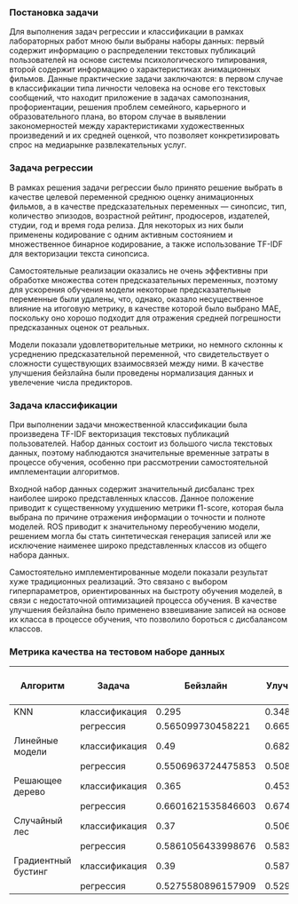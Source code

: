 ### Постановка задачи

Для выполнения задач регрессии и классификации в рамках лабораторных работ мною были выбраны наборы данных: первый содержит информацию о распределении текстовых публикаций пользователей на основе системы психологического типирования, второй содержит информацию о характеристиках анимационных фильмов. Данные практические задачи заключаются: в первом случае в классификации типа личности человека на основе его текстовых сообщений, что находит приложение в задачах самопознания, профориентации, решения проблем семейного, карьерного и образовательного плана, во втором случае в выявлении закономерностей между характеристиками художественных произведений и их средней оценкой, что позволяет конкретизировать спрос на медиарынке развлекательных услуг.

### Задача регрессии

В рамках решения задачи регрессии было принято решение выбрать в качестве целевой переменной среднюю оценку анимационных фильмов, а в качестве предсказательных переменных — синопсис, тип, количество эпизодов, возрастной рейтинг, продюсеров, издателей, студии, год и время года релиза. Для некоторых из них были применены кодирование с одним активным состоянием и множественное бинарное кодирование, а также использование TF-IDF для векторизации текста синопсиса.

Самостоятельные реализации оказались не очень эффективны при обработке множества сотен предсказательных переменных, поэтому для ускорения обучения модели некоторые предсказательные переменные были удалены, что, однако, оказало несущественное влияние на итоговую метрику, в качестве которой было выбрано MAE, поскольку оно хорошо подходит для отражения средней погрешности предсказанных оценок от реальных.

Модели показали удовлетворительные метрики, но немного склонны к усреднению предсказательной переменной, что свидетельствует о сложности существующих взаимосвязей между ними. В качестве улучшения бейзлайна были проведены нормализация данных и увелечение числа предикторов.

### Задача классификации

При выполнении задачи множественной классификации была произведена TF-IDF векторизация текстовых публикаций пользователей. Набор данных состоит из большого числа текстовых данных, поэтому наблюдаются значительные временные затраты в процессе обучения, особенно при рассмотрении самостоятельной имплементации алгоритмов.

Входной набор данных содержит значительный дисбаланс трех наиболее широко представленных классов. Данное положение приводит к существенному ухудшению метрики f1-score, которая была выбрана по причине отражения информации о точности и полноте моделей. ROS приводит к значительному переобучению модели, решением могла бы стать синтетическая генерация записей или же исключение наименее широко представленных классов из общего набора данных.

Самостоятельно имплементированные модели показали результат хуже традиционных реализаций. Это связано с выбором гиперпараметров, ориентированных на быстроту обучения моделей, в связи с недостаточной оптимизацией процесса обучения. В качестве улучшения бейзлайна было применено взвешивание записей на основе их класса в процессе обучения, что позволило бороться с дисбалансом классов.

### Метрика качества на тестовом наборе данных


| Алгоритм            | Задача            | Бейзлайн | Улучшенный бейзлайн | Самостоятельная реализация алгоритма |
|----------------------|-------------------|----------|----------------------|--------------------------------------|
| KNN                 | классификация     |0.295|0.34812680115273775|0.295|
|                     | регрессия         |0.565099730458221|0.6655256064690025|0.5738544474393532|
| Линейные модели     | классификация     |0.49|0.6824207492795389|0.26|
|                     | регрессия         |0.5506963724475853|0.5085020346652127|0.5991580775966912|
| Решающее дерево     | классификация     |0.365|0.45302593659942364|0.41|
|                     | регрессия         |0.6601621535846603|0.674932614555256|0.5518996065967602|
| Случайный лес       | классификация     |0.37|0.5060518731988473|0.235|
|                     | регрессия         |0.5861056433998676|0.5830622494703808|0.534441994674516|
| Градиентный бустинг | классификация     |0.39|0.5878962536023055|0.29|
|                     | регрессия         |0.5275580896157909|0.5292479011286036|0.5309886123446206|
